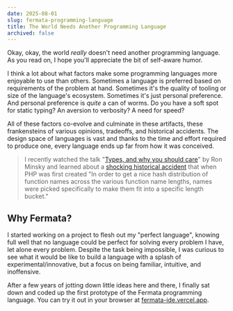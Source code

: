 ```yaml
---
date: 2025-08-01
slug: fermata-programming-language
title: The World Needs Another Programming Language
archived: false
---
```


Okay, okay, the world <i>really</i> doesn't need another programming language. As you read on, I hope you'll appreciate the bit of self-aware humor.

I think a lot about what factors make some programming languages more enjoyable to use than others. Sometimes a language is preferred based on requirements of the problem at hand. Sometimes it's the quality of tooling or size of the language's ecosystem. Sometimes it's just personal preference. And personal preference is <i>quite</i> a can of worms. Do you have a soft spot for static typing? An aversion to verbosity? A need for speed?

All of these factors co-evolve and culminate in these artifacts, these frankensteins of various opinions, tradeoffs, and historical accidents. The design space of languages is vast and thanks to the time and effort required to produce one, every language ends up far from how it was conceived.

> I recently watched the talk "<a href="https://www.youtube.com/watch?v=yVuEPwNuCHw" target="_blank">Types, and why you should care</a>" by Ron Minsky and learned about a <a href="https://news-web.php.net/php.internals/70691" target="_blank">shocking historical accident</a> that when PHP was first created "In order to get a nice hash distribution of function names across the various function name lengths, names were picked specifically to make them fit into a specific length bucket."

## Why Fermata?

I started working on a project to flesh out my "perfect language", knowing full well that no language could be perfect for solving every problem I have, let alone every problem. Despite the task being impossible, I was curious to see what it would be like to build a language with a splash of experimental/innovative, but a focus on being familiar, intuitive, and inoffensive.

After a few years of jotting down little ideas here and there, I finally sat down and coded up the first prototype of the Fermata programming language. You can try it out in your browser at <a href="[https://fermata-ide](https://fermata-ide.vercel.app/)" target="_blank">fermata-ide.vercel.app</a>.
